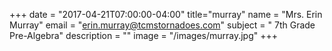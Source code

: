 +++
date = "2017-04-21T07:00:00-04:00"
title="murray"
name = "Mrs. Erin Murray"
email = "erin.murray@tcmstornadoes.com"
subject = " 7th Grade Pre-Algebra"
description = ""
image = "/images/murray.jpg"
+++